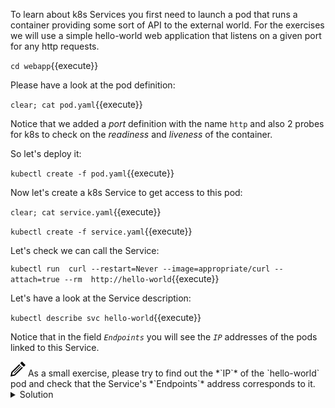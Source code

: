 To learn about k8s Services you first need to launch a pod that runs a container providing some sort of API to the external world.
For the exercises we will use a simple hello-world web application that listens on a given port for any http requests.

`cd webapp`{{execute}}

Please have a look at the pod definition:

`clear; cat pod.yaml`{{execute}}

Notice that we added a *port* definition with the name `http` and also 2 probes for k8s to check on the *readiness* and *liveness* of the container.

So let's deploy it:

`kubectl create -f pod.yaml`{{execute}}

Now let's create a k8s Service to get access to this pod:

`clear; cat service.yaml`{{execute}}

`kubectl create -f service.yaml`{{execute}}

Let's check we can call the Service:

`kubectl run  curl --restart=Never --image=appropriate/curl --attach=true --rm  http://hello-world`{{execute}}

Let's have a look at the Service description:

`kubectl describe svc hello-world`{{execute}}

Notice that in the field *`Endpoints`* you will see the *`IP`* addresses of the pods linked to this Service.

<img src="data:image/svg+xml;base64,PHN2ZyB4bWxucz0iaHR0cDovL3d3dy53My5vcmcvMjAwMC9zdmciIHdpZHRoPSIyNCIgaGVpZ2h0PSIyNCIgdmlld0JveD0iMCAwIDI0IDI0Ij48cGF0aCBkPSJNMTguMzYzIDguNDY0bDEuNDMzIDEuNDMxLTEyLjY3IDEyLjY2OS03LjEyNSAxLjQzNiAxLjQzOS03LjEyNyAxMi42NjUtMTIuNjY4IDEuNDMxIDEuNDMxLTEyLjI1NSAxMi4yMjQtLjcyNiAzLjU4NCAzLjU4NC0uNzIzIDEyLjIyNC0xMi4yNTd6bS0uMDU2LTguNDY0bC0yLjgxNSAyLjgxNyA1LjY5MSA1LjY5MiAyLjgxNy0yLjgyMS01LjY5My01LjY4OHptLTEyLjMxOCAxOC43MThsMTEuMzEzLTExLjMxNi0uNzA1LS43MDctMTEuMzEzIDExLjMxNC43MDUuNzA5eiIvPjwvc3ZnPg==">
As a small exercise, please try to find out the *`IP`* of the `hello-world` pod and check that the Service's *`Endpoints`* address corresponds to it.

<details><summary>Solution</summary>
<p>
Run the following command and check the field IP:

`kubectl get pod hello-world -o jsonpath='{.status.podIP}';echo`{{execute}}


Compare it with the value of the Service's Endpoints field.
</p>
</details>